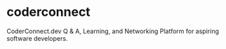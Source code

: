 # coderconnect
CoderConnect.dev Q &amp; A, Learning, and Networking Platform for aspiring software developers.
